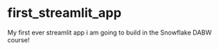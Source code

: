 # first_streamlit_app
My first ever streamlit app i am going to build in the Snowflake DABW course!
